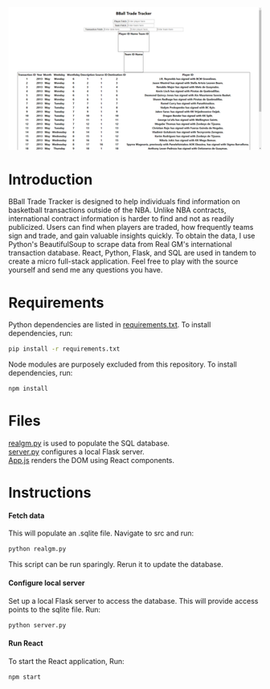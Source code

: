![Interface](public/sample.png)

# Introduction
BBall Trade Tracker is designed to help individuals find information on basketball transactions outside of the NBA. Unlike NBA contracts, international contract information is harder to find and not as readily publicized. Users can find when players are traded, how frequently teams sign and trade, and gain valuable insights quickly. To obtain the data, I use Python's BeautifulSoup to scrape data from Real GM's international transaction database. React, Python, Flask, and SQL are used in tandem to create a micro full-stack application. Feel free to play with the source yourself and send me any questions you have.

# Requirements
Python dependencies are listed in [requirements.txt](requirements.txt). To install dependencies, run:  
```bash
pip install -r requirements.txt
```
Node modules are purposely excluded from this repository. To install dependencies, run:
```bash
npm install
```

# Files
[realgm.py](src/realgm.py) is used to populate the SQL database.  
[server.py](src/server.py) configures a local Flask server.   
[App.js](src/App.js) renders the DOM using React components.

# Instructions  
#### Fetch data #### 
This will populate an .sqlite file. Navigate to src and run:  
```bash
python realgm.py
```
This script can be run sparingly. Rerun it to update the database.
#### Configure local server ####
Set up a local Flask server to access the database. This will provide access points to the sqlite file. Run:   
```bash
python server.py
```
#### Run React ####
To start the React application, Run:  
```bash
npm start
```


